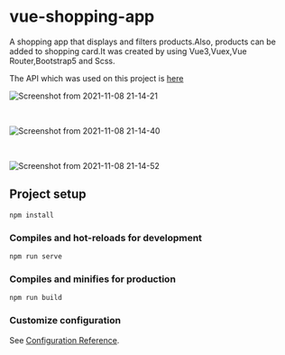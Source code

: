 # vue-shopping-app

A shopping app that displays and filters products.Also, products can be added to shopping card.It was created by using Vue3,Vuex,Vue Router,Bootstrap5 and Scss.

The API which was used on this project is <a href="https://fakestoreapi.com/docs" target="_blank">here</a>

![Screenshot from 2021-11-08 21-14-21](https://user-images.githubusercontent.com/67799995/140795899-674425c5-6043-4215-acca-f04769b74081.png)

<br />

![Screenshot from 2021-11-08 21-14-40](https://user-images.githubusercontent.com/67799995/140795925-c54ad346-f9d8-4fa9-91de-52cca6785296.png)

<br />

![Screenshot from 2021-11-08 21-14-52](https://user-images.githubusercontent.com/67799995/140795940-f6f20555-fed3-41e9-bffc-5745addd5ef6.png)

## Project setup
```
npm install
```

### Compiles and hot-reloads for development
```
npm run serve
```

### Compiles and minifies for production
```
npm run build
```

### Customize configuration
See [Configuration Reference](https://cli.vuejs.org/config/).

